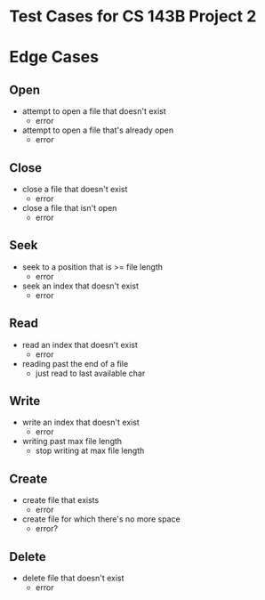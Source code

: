 # Test Cases for CS 143B Project 2

# Edge Cases

## Open

+ attempt to open a file that doesn't exist
	+ error
+ attempt to open a file that's already open
	+ error

## Close

+ close a file that doesn't exist
	+ error
+ close a file that isn't open
	+ error

## Seek

+ seek to a position that is >= file length
	+ error
+ seek an index that doesn't exist
	+ error

## Read

+ read an index that doesn't exist
	+ error
+ reading past the end of a file
	+ just read to last available char

## Write

+ write an index that doesn't exist
	+ error
+ writing past max file length
	+ stop writing at max file length

## Create

+ create file that exists
	+ error
+ create file for which there's no more space
	+ error?

## Delete

+ delete file that doesn't exist
	+ error



